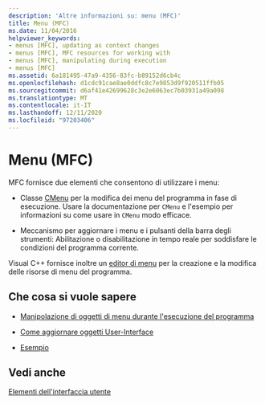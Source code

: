 ```yaml
---
description: 'Altre informazioni su: menu (MFC)'
title: Menu (MFC)
ms.date: 11/04/2016
helpviewer_keywords:
- menus [MFC], updating as context changes
- menus [MFC], MFC resources for working with
- menus [MFC], manipulating during execution
- menus [MFC]
ms.assetid: 6a181495-47a9-4356-83fc-b89152d6cb4c
ms.openlocfilehash: d1cdc91cae8ae0ddfc8c7e9853d9f920511ffb05
ms.sourcegitcommit: d6af41e42699628c3e2e6063ec7b03931a49a098
ms.translationtype: MT
ms.contentlocale: it-IT
ms.lasthandoff: 12/11/2020
ms.locfileid: "97203406"
---
```

# <a name="menus-mfc"></a>Menu (MFC)

MFC fornisce due elementi che consentono di utilizzare i menu:

- Classe [CMenu](reference/cmenu-class.md) per la modifica dei menu del programma in fase di esecuzione. Usare la documentazione per `CMenu` e l'esempio per informazioni su come usare in `CMenu` modo efficace.

- Meccanismo per aggiornare i menu e i pulsanti della barra degli strumenti: Abilitazione o disabilitazione in tempo reale per soddisfare le condizioni del programma corrente.

Visual C++ fornisce inoltre un [editor di menu](../windows/menu-editor.md) per la creazione e la modifica delle risorse di menu del programma.

## <a name="what-do-you-want-to-know-more-about"></a>Che cosa si vuole sapere

- [Manipolazione di oggetti di menu durante l'esecuzione del programma](manipulating-menus-during-program-execution.md)

- [Come aggiornare oggetti User-Interface](how-to-update-user-interface-objects.md)

- [Esempio](menu-sample-list.md)

## <a name="see-also"></a>Vedi anche

[Elementi dell'interfaccia utente](user-interface-elements-mfc.md)

